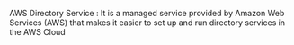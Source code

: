 AWS Directory Service : It is a managed service provided by Amazon Web Services (AWS) that makes 
it easier to set up and run directory services in the AWS Cloud 
